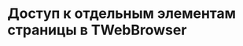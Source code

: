 Доступ к отдельным элементам страницы в TWebBrowser
===================================================
